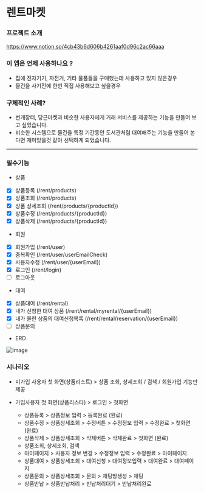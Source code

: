 # 렌트마켓

### 프로젝트 소개
https://www.notion.so/4cb43b6d606b4261aaf0d96c2ac66aaa

### 이 앱은 언제 사용하나요 ?
* 집에 전자기기, 자전거, 기타 물품들을 구매했는데 사용하고 있지 않은경우
* 물건을 사기전에 한번 직접 사용해보고 싶을경우

### 구체적인 사례?
* 번개장터, 당근마켓과 비슷한 사용자에게 거래 서비스를 제공하는 기능을 만들어 보고 싶었습니다.
* 비슷한 시스템으로 물건을 특정 기간동안 도서관처럼 대여해주는 기능을 만들어 본다면 재미있을것 같아 선택하게 되었습니다.

------------------------------------------------------------------------------------------------

### 필수기능

* 상품
- [x] 상품등록 (/rent/products)
- [x] 상품조회 (/rent/products)
- [x] 상품 상세조회 (/rent/products/{productId})
- [x] 상품수정 (/rent/products/{productId})
- [x] 상품삭제 (/rent/products/{productId})

* 회원
- [x] 회원가입 (/rent/user)
- [x] 중복확인 (/rent/user/userEmailCheck)
- [x] 사용자수정 (/rent/user/{userEmail})
- [x] 로그인 (/rent/login)
- [ ] 로그아웃

* 대여

- [x] 상품대여 (/rent/rental)
- [x] 내가 신청한 대여 상품 (/rent/rental/myrental/{userEmail})
- [x] 내가 올린 상품의 대여신청목록 (/rent/rental/reservation/{userEmail})
- [ ] 상품문의

* ERD

![image](https://user-images.githubusercontent.com/50834204/138483240-d11d2200-8b94-48e9-b1c4-8e9fccd58575.png)

### 시나리오

* 미가입 사용자
첫 화면(상품리스트) > 상품 조회, 상세조회 / 검색  / 회원가입 기능만 제공

* 가입사용자
첫 화면(상품리스타) > 로그인 > 첫화면
  * 상품등록 > 상품정보 입력 > 등록완료 (완료)
  * 상품수정 > 상품상세조회 > 수정버튼 > 수정정보 입력 > 수정완료 > 첫화면 (완료)
  * 상품삭제 > 상품상세조회 > 삭제버튼 > 삭제완료 > 첫화면 (완료)
  * 상품조회, 상세조회, 검색
  * 마이페이지 > 사용자 정보 변경 > 수정정보 입력 > 수정완료 > 마이페이지 
  * 상품대여 > 상품상세조회 > 대여신청 > 대여정보입력 > 대여완료 > 대여페이지
  * 상품문의 > 상품상세조회 > 문의 > 채팅방생성 > 채팅
  * 상품반납 > 상품반납처리 > 반납처리대기 > 반납처리완료
